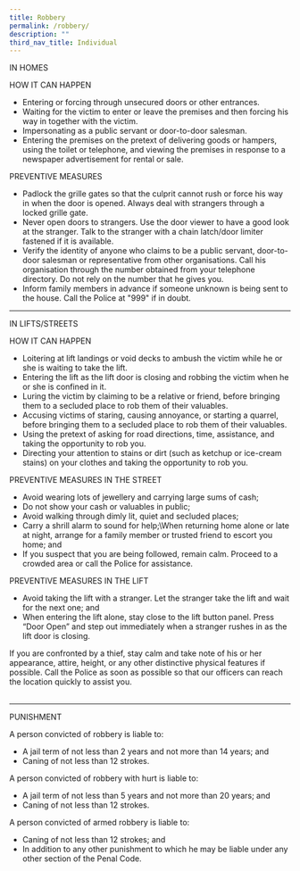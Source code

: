```yaml
---
title: Robbery
permalink: /robbery/
description: ""
third_nav_title: Individual
---
```

IN HOMES

HOW IT CAN HAPPEN

* Entering or forcing through unsecured doors or other entrances.
* Waiting for the victim to enter or leave the premises and then forcing his way in together with the victim.
* Impersonating as a public servant or door-to-door salesman.
* Entering the premises on the pretext of delivering goods or hampers, using the toilet or telephone, and viewing the premises in response to a newspaper advertisement for rental or sale.

PREVENTIVE MEASURES

* Padlock the grille gates so that the culprit cannot rush or force his way in when the door is opened. Always deal with strangers through a locked grille gate.
* Never open doors to strangers. Use the door viewer to have a good look at the stranger. Talk to the stranger with a chain latch/door limiter fastened if it is available.
* Verify the identity of anyone who claims to be a public servant, door-to-door salesman or representative from other organisations. Call his organisation through the number obtained from your telephone directory. Do not rely on the number that he gives you.
* Inform family members in advance if someone unknown is being sent to the house. Call the Police at "999" if in doubt.

<hr>

IN LIFTS/STREETS

HOW IT CAN HAPPEN

* Loitering at lift landings or void decks to ambush the victim while he or she is waiting to take the lift.
* Entering the lift as the lift door is closing and robbing the victim when he or she is confined in it.
* Luring the victim by claiming to be a relative or friend, before bringing them to a secluded place to rob them of their valuables.
* Accusing victims of staring, causing annoyance, or starting a quarrel, before bringing them to a secluded place to rob them of their valuables.
* Using the pretext of asking for road directions, time, assistance, and taking the opportunity to rob you.
* Directing your attention to stains or dirt (such as ketchup or ice-cream stains) on your clothes and taking the opportunity to rob you.

PREVENTIVE MEASURES IN THE STREET

* Avoid wearing lots of jewellery and carrying large sums of cash;
* Do not show your cash or valuables in public;
* Avoid walking through dimly lit, quiet and secluded places;
* Carry a shrill alarm to sound for help;\When returning home alone or late at night, arrange for a family member or trusted friend to escort you home; and
* If you suspect that you are being followed, remain calm. Proceed to a crowded area or call the Police for assistance.

PREVENTIVE MEASURES IN THE LIFT

* Avoid taking the lift with a stranger. Let the stranger take the lift and wait for the next one; and
* When entering the lift alone, stay close to the lift button panel. Press “Door Open” and step out immediately when a stranger rushes in as the lift door is closing.

If you are confronted by a thief, stay calm and take note of his or her appearance, attire, height, or any other distinctive physical features if possible. Call the Police as soon as possible so that our officers can reach the location quickly to assist you.<br><br>

<hr>

PUNISHMENT

A person convicted of robbery is liable to:

* A jail term of not less than 2 years and not more than 14 years; and
* Caning of not less than 12 strokes.

A person convicted of robbery with hurt is liable to:

* A jail term of not less than 5 years and not more than 20 years; and
* Caning of not less than 12 strokes.

A person convicted of armed robbery is liable to:

* Caning of not less than 12 strokes; and
* In addition to any other punishment to which he may be liable under any other section of the Penal Code.